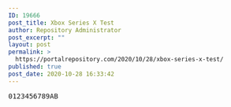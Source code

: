 ```yaml
---
ID: 19666
post_title: Xbox Series X Test
author: Repository Administrator
post_excerpt: ""
layout: post
permalink: >
  https://portalrepository.com/2020/10/28/xbox-series-x-test/
published: true
post_date: 2020-10-28 16:33:42
---
```

<pre>0123456789AB</pre>
